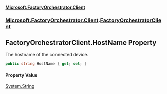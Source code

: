#### [Microsoft.FactoryOrchestrator.Client](./Microsoft-FactoryOrchestrator-Client.md 'Microsoft.FactoryOrchestrator.Client')
### [Microsoft.FactoryOrchestrator.Client](./Microsoft-FactoryOrchestrator-Client.md 'Microsoft.FactoryOrchestrator.Client').[FactoryOrchestratorClient](./Microsoft-FactoryOrchestrator-Client-FactoryOrchestratorClient.md 'Microsoft.FactoryOrchestrator.Client.FactoryOrchestratorClient')
## FactoryOrchestratorClient.HostName Property
The hostname of the connected device.  
```csharp
public string HostName { get; set; }
```
#### Property Value
[System.String](https://docs.microsoft.com/en-us/dotnet/api/System.String 'System.String')  
